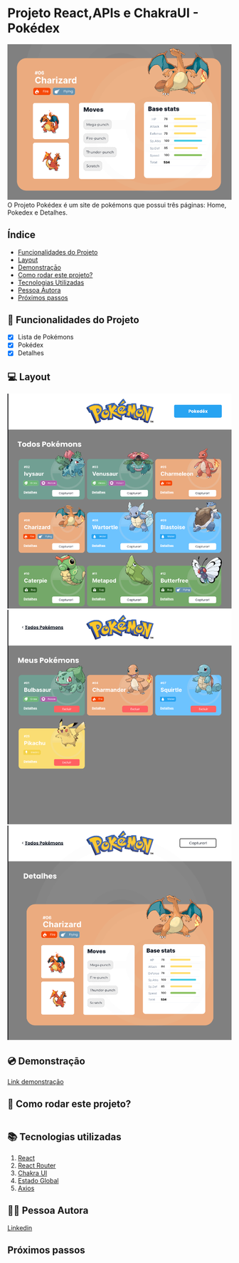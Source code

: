 # Projeto React,APIs e ChakraUI - Pokédex

![Corte da página de detalhe](./src/assets/details.lg.cut.png)
O Projeto Pokédex é um site de pokémons que possui três páginas: Home, Pokedex e Detalhes.

## Índice

- <a href="#funcionalidades">Funcionalidades do Projeto</a>
- <a href="#layout">Layout</a>
- <a href="#demonstracao">Demonstraçāo</a>
- <a href="#rodar">Como rodar este projeto?</a>
- <a href="#tecnologias">Tecnologias Utilizadas</a>
- <a href="#autoras">Pessoa Autora</a>
- <a href="#passos">Próximos passos</a>

## 📱 Funcionalidades do Projeto

- [x] Lista de Pokémons
- [x] Pokédex
- [x] Detalhes

## 💻 Layout

![Home.lg](./src/assets/pokeList.lg.png)
![Pokédex.lg](./src/assets/pokedex.lg.png)
![Details.lg](./src/assets/details.lg.png)

## 💿 Demonstraçāo

[Link demonstraçāo]()

## 📝 Como rodar este projeto?

```

```

## 📚 Tecnologias utilizadas

1. [React](https://pt-br.reactjs.org/)
2. [React Router](https://reactrouter.com/en/main)
3. [Chakra UI](https://chakra-ui.com/)
4. [Estado Global](https://pt-br.reactjs.org/docs/context.html)
5. [Axios](https://axios-http.com/docs/intro)

## 🙋‍♀️ Pessoa Autora

[Linkedin](https://www.linkedin.com/in/larissa-terada/)

## Próximos passos
